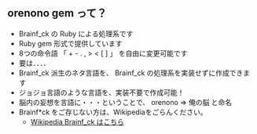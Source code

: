 ##  orenono gem って？

* Brainf_ck の Ruby による処理系です <!-- .element: class="fragment roll-in"  -->
* Ruby gem 形式で提供しています <!-- .element: class="fragment roll-in"  -->
* 8つの命令語 「 + - . , > < [ ] 」 を自由に変更可能です <!-- .element: class="fragment roll-in"  -->
* 要は．．．． <!-- .element: class="fragment roll-in"  -->
* Brainf_ck 派生のネタ言語を、 Brainf_ck の処理系を実装せずに作成できます <!-- .element: class="fragment roll-in"  -->
* ジョジョ言語のような言語を、実装不要で作成可能！ <!-- .element: class="fragment roll-in"  -->
* 脳内の妄想を言語に・・・ということで、 orenono => 俺の脳 と命名 <!-- .element: class="fragment roll-in"  -->
* Brainf*ck をご存じない方は、Wikipediaをごらんください。 <!-- .element: class="fragment roll-in"  -->
    * [Wikipedia Brainf_ck はこちら](http://ja.wikipedia.org/wiki/Brainfuck) <!-- .element: class="fragment roll-in"  -->
